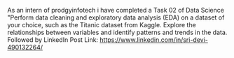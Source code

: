 As an intern of prodgyinfotech i have completed a Task 02 of Data Science "Perform data cleaning and exploratory data analysis (EDA) on a dataset of your choice, such as the Titanic dataset from Kaggle. Explore the relationships between variables and identify patterns and trends in the data. Followed by LinkedIn Post Link:  https://www.linkedin.com/in/sri-devi-490132264/
